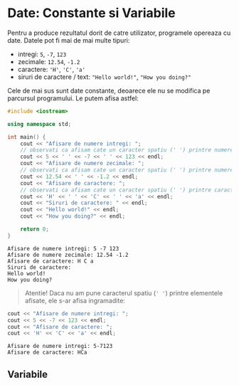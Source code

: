# Date: Constante si Variabile

Pentru a produce rezultatul dorit de catre utilizator, programele opereaza cu date. Datele pot fi mai de mai multe tipuri:
- intregi: `5`, `-7`, `123`
- zecimale: `12.54`, `-1.2`
- caractere: `'H'`, `'C'`, `'a'` 
- siruri de caractere / text: `"Hello world!"`, `"How you doing?"`

Cele de mai sus sunt date constante, deoarece ele nu se modifica pe parcursul programului. Le putem afisa astfel:

```C++
#include <iostream>

using namespace std;

int main() {
    cout << "Afisare de numere intregi: ";
    // observati ca afisam cate un caracter spatiu (' ') printre numere pentru a le separa 
    cout << 5 << ' ' << -7 << ' ' << 123 << endl;
    cout << "Afisare de numere zecimale: ";
    // observati ca afisam cate un caracter spatiu (' ') printre numere pentru a le separa
    cout << 12.54 << ' ' << -1.2 << endl;
    cout << "Afisare de caractere: ";
    // observati ca afisam cate un caracter spatiu (' ') printre caractere pentru a le separa
    cout << 'H' << ' ' << 'C' << ' ' << 'a' << endl;
    cout << "Siruri de caractere: " << endl;
    cout << "Hello world!" << endl;
    cout << "How you doing?" << endl;

    return 0;
}
```
```
Afisare de numere intregi: 5 -7 123
Afisare de numere zecimale: 12.54 -1.2
Afisare de caractere: H C a
Siruri de caractere: 
Hello world!
How you doing?
```

> Atentie! Daca nu am pune caracterul spatiu (`' '`) printre elementele afisate, ele s-ar afisa ingramadite:

```C++
cout << "Afisare de numere intregi: ";
cout << 5 << -7 << 123 << endl;
cout << "Afisare de caractere: ";
cout << 'H' << 'C' << 'a' << endl;
```
```
Afisare de numere intregi: 5-7123
Afisare de caractere: HCa
```

## Variabile

